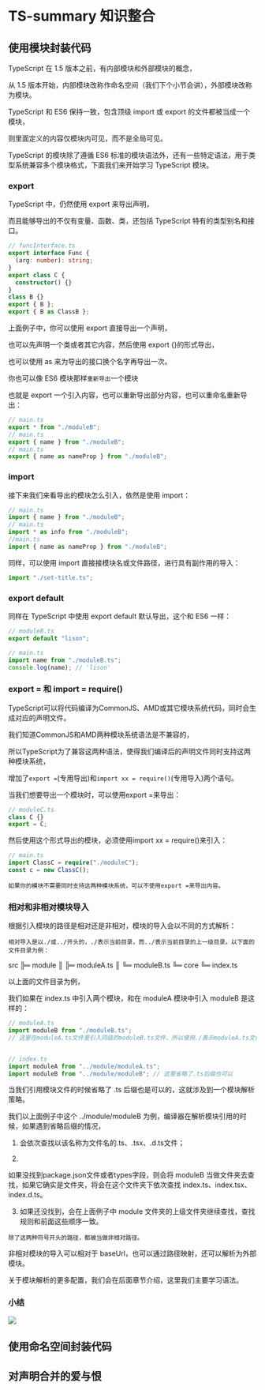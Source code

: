 # TS-summary 知识整合

## 使用模块封装代码

TypeScript 在 1.5 版本之前，有内部模块和外部模块的概念，

从 1.5 版本开始，内部模块改称作命名空间（我们下个小节会讲），外部模块改称为模块。

TypeScript 和 ES6 保持一致，包含顶级 import 或 export 的文件都被当成一个模块，

则里面定义的内容仅模块内可见，而不是全局可见。

TypeScript 的模块除了遵循 ES6 标准的模块语法外，还有一些特定语法，用于类型系统兼容多个模块格式，下面我们来开始学习 TypeScript 模块。

### export

TypeScript 中，仍然使用 export 来导出声明，

而且能够导出的不仅有变量、函数、类，还包括 TypeScript 特有的类型别名和接口。

```typescript
// funcInterface.ts
export interface Func {
  (arg: number): string;
}
export class C {
  constructor() {}
}
class B {}
export { B };
export { B as ClassB };
```

上面例子中，你可以使用 export 直接导出一个声明，

也可以先声明一个类或者其它内容，然后使用 export {}的形式导出，

也可以使用 as 来为导出的接口换个名字再导出一次。

你也可以像 ES6 模块那样`重新导出`一个模块

也就是 export 一个引入内容，也可以重新导出部分内容，也可以重命名重新导出：

```typescript
// main.ts
export * from "./moduleB";
// main.ts
export { name } from "./moduleB";
// main.ts
export { name as nameProp } from "./moduleB";
```

### import

接下来我们来看导出的模块怎么引入，依然是使用 import：

```typescript
// main.ts
import { name } from "./moduleB";
// main.ts
import * as info from "./moduleB";
//main.ts
import { name as nameProp } from "./moduleB";
```

同样，可以使用 import 直接接模块名或文件路径，进行具有副作用的导入：

```typescript
import "./set-title.ts";
```

### export default

同样在 TypeScript 中使用 export default 默认导出，这个和 ES6 一样：

```typescript
// moduleB.ts
export default "lison";

// main.ts
import name from "./moduleB.ts";
console.log(name); // 'lison'
```

### export = 和 import = require()

TypeScript可以将代码编译为CommonJS、AMD或其它模块系统代码，同时会生成对应的声明文件。

我们知道CommonJS和AMD两种模块系统语法是不兼容的，

所以TypeScript为了兼容这两种语法，使得我们编译后的声明文件同时支持这两种模块系统，

增加了`export =`(专用导出)和`import xx = require()`(专用导入)两个语句。

当我们想要导出一个模块时，可以使用export =来导出：

```typescript
// moduleC.ts
class C {}
export = C;
```

然后使用这个形式导出的模块，必须使用import xx = require()来引入：

```typescript
// main.ts
import ClassC = require("./moduleC");
const c = new ClassC();
```

`如果你的模块不需要同时支持这两种模块系统，可以不使用export =来导出内容。`

### 相对和非相对模块导入

根据引入模块的路径是相对还是非相对，模块的导入会以不同的方式解析：

	相对导入是以./或../开头的，./表示当前目录，而../表示当前目录的上一级目录。以下面的文件目录为例：

src
 ╠═ module
 ║    ╠═ moduleA.ts
 ║    ╚═ moduleB.ts
 ╚═ core
      ╚═ index.ts

以上面的文件目录为例，

我们如果在 index.ts 中引入两个模块，和在 moduleA 模块中引入 moduleB 是这样的：

```typescript
// moduleA.ts
import moduleB from "./moduleB.ts"; 
// 这里在moduleA.ts文件里引入同级的moduleB.ts文件，所以使用./表示moduleA.ts文件当前所在路径


// index.ts
import moduleA from "../module/moduleA.ts";
import moduleB from "../module/moduleB"; // 这里省略了.ts后缀也可以
```

当我们引用模块文件的时候省略了 .ts 后缀也是可以的，这就涉及到一个模块解析策略。

我们以上面例子中这个 ../module/moduleB 为例，编译器在解析模块引用的时候，如果遇到省略后缀的情况，

1. 会依次查找以该名称为文件名的.ts、.tsx、.d.ts文件；

2. 
如果没找到package.json文件或者types字段，则会将 moduleB 当做文件夹去查找，如果它确实是文件夹，将会在这个文件夹下依次查找 index.ts、index.tsx、index.d.ts。 

3. 如果还没找到，会在上面例子中 module 文件夹的上级文件夹继续查找，查找规则和前面这些顺序一致。

`除了这两种符号开头的路径，都被当做非相对路径。`

非相对模块的导入可以相对于 baseUrl，也可以通过路径映射，还可以解析为外部模块。

关于模块解析的更多配置，我们会在后面章节介绍，这里我们主要学习语法。

### 小结

<img src="https://tva1.sinaimg.cn/large/0082zybpgy1gc8ow2g5pkj318g0f7q5i.jpg">

## 使用命名空间封装代码

## 对声明合并的爱与恨